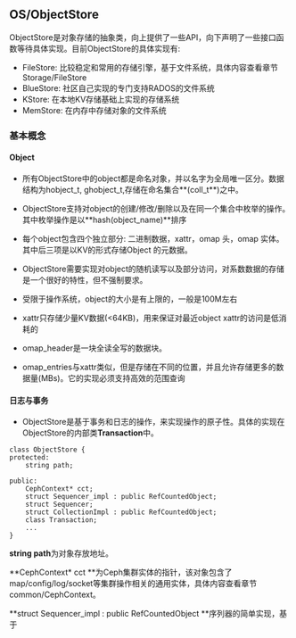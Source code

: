 ## OS/ObjectStore

ObjectStore是对象存储的抽象类，向上提供了一些API，向下声明了一些接口函数等待具体实现。目前ObjectStore的具体实现有:

* FileStore: 比较稳定和常用的存储引擎，基于文件系统，具体内容查看章节Storage/FileStore
* BlueStore: 社区自己实现的专门支持RADOS的文件系统
* KStore: 在本地KV存储基础上实现的存储系统
* MemStore: 在内存中存储对象的文件系统

### 基本概念

#### Object

* 所有ObjectStore中的object都是命名对象，并以名字为全局唯一区分。数据结构为hobject\_t, ghobject\_t,存储在命名集合**\(coll\_t**\)之中。
* ObjectStore支持对object的创建/修改/删除以及在同一个集合中枚举的操作。其中枚举操作是以**hash\(object\_name\)**排序

* 每个object包含四个独立部分: 二进制数据，xattr，omap 头，omap 实体。其中后三项是以KV的形式存储Object 的元数据。

* ObjectStore需要实现对object的随机读写以及部分访问，对系数数据的存储是一个很好的特性，但不强制要求。

* 受限于操作系统，object的大小是有上限的，一般是100M左右

* xattr只存储少量KV数据\(&lt;64KB\)，用来保证对最近object xattr的访问是低消耗的

* omap\_header是一块全读全写的数据块。

* omap\_entries与xattr类似，但是存储在不同的位置，并且允许存储更多的数据量\(MBs\)。它的实现必须支持高效的范围查询

#### 日志与事务

* ObjectStore是基于事务和日志的操作，来实现操作的原子性。具体的实现在ObjectStore的内部类**Transaction**中。

```
class ObjectStore {
protected:
    string path;

public:
    CephContext* cct;
    struct Sequencer_impl : public RefCountedObject;
    struct Sequencer;
    struct CollectionImpl : public RefCountedObject;
    class Transaction;
    ...
}
```

**string path**为对象存放地址。

**CephContext\* cct **为Ceph集群实体的指针，该对象包含了map/config/log/socket等集群操作相关的通用实体，具体内容查看章节common/CephContext。

**struct Sequencer\_impl : public RefCountedObject **序列器的简单实现，基于

